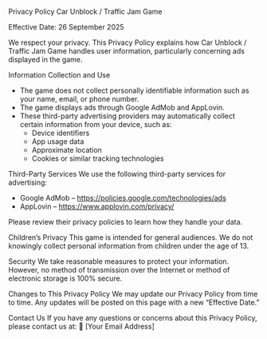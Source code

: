 Privacy Policy
Car Unblock / Traffic Jam Game

Effective Date: 26 September 2025

We respect your privacy. This Privacy Policy explains how Car Unblock / Traffic Jam Game handles user information, particularly concerning ads displayed in the game.

Information Collection and Use
- The game does not collect personally identifiable information such as your name, email, or phone number.
- The game displays ads through Google AdMob and AppLovin.
- These third-party advertising providers may automatically collect certain information from your device, such as:
  - Device identifiers
  - App usage data
  - Approximate location
  - Cookies or similar tracking technologies

Third-Party Services
We use the following third-party services for advertising:
- Google AdMob – https://policies.google.com/technologies/ads
- AppLovin – https://www.applovin.com/privacy/

Please review their privacy policies to learn how they handle your data.

Children’s Privacy
This game is intended for general audiences. We do not knowingly collect personal information from children under the age of 13.

Security
We take reasonable measures to protect your information. However, no method of transmission over the Internet or method of electronic storage is 100% secure.

Changes to This Privacy Policy
We may update our Privacy Policy from time to time. Any updates will be posted on this page with a new “Effective Date.”

Contact Us
If you have any questions or concerns about this Privacy Policy, please contact us at:
📧 [Your Email Address]
